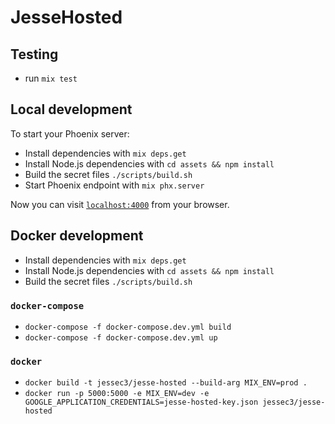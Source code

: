 # JesseHosted

## Testing

* run `mix test`

## Local development

To start your Phoenix server:

* Install dependencies with `mix deps.get`
* Install Node.js dependencies with `cd assets && npm install`
* Build the secret files `./scripts/build.sh`
* Start Phoenix endpoint with `mix phx.server`

Now you can visit [`localhost:4000`](http://localhost:4000) from your browser.

## Docker development

* Install dependencies with `mix deps.get`
* Install Node.js dependencies with `cd assets && npm install`
* Build the secret files `./scripts/build.sh`

### `docker-compose`

* `docker-compose -f docker-compose.dev.yml build`
* `docker-compose -f docker-compose.dev.yml up`

### `docker`

* `docker build -t jessec3/jesse-hosted --build-arg MIX_ENV=prod .`
* `docker run -p 5000:5000 -e MIX_ENV=dev -e GOOGLE_APPLICATION_CREDENTIALS=jesse-hosted-key.json jessec3/jesse-hosted`